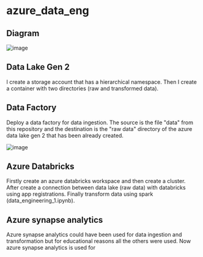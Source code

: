 # azure_data_eng

## Diagram 
![image](https://github.com/antoniskef/azure_data_eng/assets/93796754/0b398964-a485-4a25-8f95-99b0fa5e4d22)

## Data Lake Gen 2
I create a storage account that has a hierarchical namespace. Then I create a container with two directories (raw and transformed data).

## Data Factory 
Deploy a data factory for data ingestion. The source is the file "data" from this repository and the destination is the "raw data" directory of the azure data lake gen 2 that has been already created. 

![image](https://github.com/antoniskef/azure_data_eng/assets/93796754/c8ff17ab-96d1-4f3a-b9a2-c432e2f0b63c)

## Azure Databricks 
Firstly create an azure databricks workspace and then create a cluster. After create a connection between data lake (raw data) with databricks using app registrations. Finally transform data using spark (data_engineering_1.ipynb).

## Azure synapse analytics 
Azure synapse analytics could have been used for data ingestion and transformation but for educational reasons all the others were used. Now azure synapse analytics is used for 
